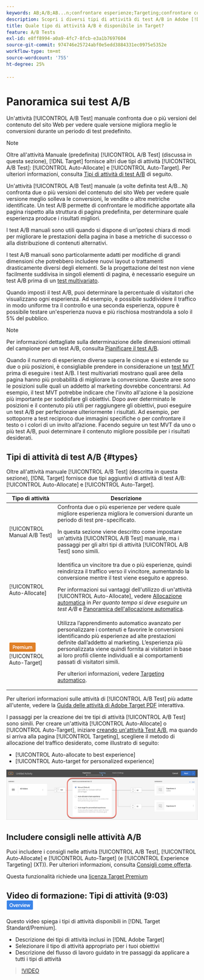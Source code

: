 ```yaml
---
keywords: AB;A/B;AB...n;confrontare esperienze;Targeting;confrontare contenuto;targeting automatico;allocazione automatica
description: Scopri i diversi tipi di attività di test A/B in Adobe [!DNL Target] - Manual, Auto-Allocate, and Auto-Target. Scegli quello che fa per te.
title: Quale tipo di attività A/B è disponibile in Target?
feature: A/B Tests
exl-id: e8ff8994-a0a9-4fc7-8fcb-e3a1b7697604
source-git-commit: 974746e25724abf0e5edd3884331ec0975e5352e
workflow-type: tm+mt
source-wordcount: '755'
ht-degree: 25%

---
```


# Panoramica sui test A/B

Un&#39;attività [!UICONTROL A/B Test] manuale confronta due o più versioni del contenuto del sito Web per vedere quale versione migliora meglio le conversioni durante un periodo di test predefinito.

>[!NOTE]
>
>Oltre all&#39;attività Manuale (predefinita) [!UICONTROL A/B Test] (discussa in questa sezione), [!DNL Target] fornisce altri due tipi di attività [!UICONTROL A/B Test]: [!UICONTROL Auto-Allocate] e [!UICONTROL Auto-Target]. Per ulteriori informazioni, consulta [Tipi di attività di test A/B](#types) di seguito.

Un&#39;attività [!UICONTROL A/B Test] manuale (a volte definita test A/B...N) confronta due o più versioni del contenuto del sito Web per vedere quale versione meglio solleva le conversioni, le vendite o altre metriche identificate. Un test A/B permette di confrontare le modifiche apportate alla pagina rispetto alla struttura di pagina predefinita, per determinare quale esperienza produce i risultati migliori.

I test A/B manuali sono utili quando si dispone di un’ipotesi chiara di modi per migliorare le prestazioni della pagina in base a metriche di successo o alla distribuzione di contenuti alternativi.

I test A/B manuali sono particolarmente adatti per modifiche di grandi dimensioni che potrebbero includere nuovi layout o trattamenti drasticamente diversi degli elementi. Se la progettazione del test non viene facilmente suddivisa in singoli elementi di pagina, è necessario eseguire un test A/B prima di un [test multivariato](/help/main/c-activities/c-multivariate-testing/multivariate-testing.md).

Quando imposti il test A/B, puoi determinare la percentuale di visitatori che visualizzano ogni esperienza. Ad esempio, è possibile suddividere il traffico in modo uniforme tra il controllo e una seconda esperienza, oppure è possibile testare un&#39;esperienza nuova e più rischiosa mostrandola a solo il 5% del pubblico.

>[!NOTE]
>
>Per informazioni dettagliate sulla determinazione delle dimensioni ottimali del campione per un test A/B, consulta [Pianificare il test A/B](/help/main/c-activities/t-test-ab/sample-size-determination.md).

Quando il numero di esperienze diverse supera le cinque e si estende su due o più posizioni, è consigliabile prendere in considerazione un [test MVT](/help/main/c-activities/c-multivariate-testing/multivariate-testing.md) prima di eseguire i test A/B. I test multivariati mostrano quali aree della pagina hanno più probabilità di migliorare la conversione. Queste aree sono le posizioni sulle quali un addetto al marketing dovrebbe concentrarsi. Ad esempio, il test MVT potrebbe indicare che l&#39;invito all&#39;azione è la posizione più importante per soddisfare gli obiettivi. Dopo aver determinato le posizioni e il contenuto più utili per raggiungere gli obiettivi, puoi eseguire un test A/B per perfezionare ulteriormente i risultati. Ad esempio, per sottoporre a test reciproco due immagini specifiche o per confrontare il testo o i colori di un invito all’azione. Facendo seguire un test MVT da uno o più test A/B, puoi determinare il contenuto migliore possibile per i risultati desiderati.

## Tipi di attività di test A/B {#types}

Oltre all&#39;attività manuale [!UICONTROL A/B Test] (descritta in questa sezione), [!DNL Target] fornisce due tipi aggiuntivi di attività di test A/B: [!UICONTROL Auto-Allocate] e [!UICONTROL Auto-Target].

| Tipo di attività | Descrizione |
| --- | --- |
| [!UICONTROL Manual A/B Test] | Confronta due o più esperienze per vedere quale migliore esperienza migliora le conversioni durante un periodo di test pre-specificato.<P>In questa sezione viene descritto come impostare un&#39;attività [!UICONTROL A/B Test] manuale, ma i passaggi per gli altri tipi di attività [!UICONTROL A/B Test] sono simili. |
| [!UICONTROL Auto-Allocate] | Identifica un vincitore tra due o più esperienze, quindi reindirizza il traffico verso il vincitore, aumentando la conversione mentre il test viene eseguito e appreso.<P>Per informazioni sui vantaggi dell&#39;utilizzo di un&#39;attività [!UICONTROL Auto-Allocate], vedere [Allocazione automatica](/help/main/c-activities/t-test-ab/sample-size-determination.md#auto-allocate) in *Per quanto tempo si deve eseguire un test A/B* e [Panoramica dell&#39;allocazione automatica](/help/main/c-activities/automated-traffic-allocation/automated-traffic-allocation.md). |
| ![Badge Premium](/help/main/assets/premium.png) [!UICONTROL Auto-Target] | Utilizza l’apprendimento automatico avanzato per personalizzare i contenuti e favorire le conversioni identificando più esperienze ad alte prestazioni definite dall’addetto al marketing. L’esperienza più personalizzata viene quindi fornita ai visitatori in base ai loro profili cliente individuali e ai comportamenti passati di visitatori simili.<P>Per ulteriori informazioni, vedere [Targeting automatico](/help/main/c-activities/auto-target/auto-target-to-optimize.md). |

Per ulteriori informazioni sulle attività di [!UICONTROL A/B Test] più adatte all&#39;utente, vedere la [Guida delle attività di Adobe Target PDF](/help/main/c-activities/target-activities-guide.md) interattiva.

I passaggi per la creazione dei tre tipi di attività [!UICONTROL A/B Test] sono simili. Per creare un&#39;attività [!UICONTROL Auto-Allocate] o [!UICONTROL Auto-Target], iniziare [creando un&#39;attività Test A/B](/help/main/c-activities/t-test-ab/t-test-create-ab/test-create-ab.md), ma quando si arriva alla pagina [!UICONTROL Targeting], scegliere il metodo di allocazione del traffico desiderato, come illustrato di seguito:

* [!UICONTROL Auto-allocate to best experience]
* [!UICONTROL Auto-target for personalized experience]

![Impostazioni del metodo di allocazione traffico](/help/main/c-activities/t-test-ab/t-test-create-ab/assets/traffic-allocation-method.png)

## Includere consigli nelle attività A/B

Puoi includere i consigli nelle attività [!UICONTROL A/B Test], [!UICONTROL Auto-Allocate] e [!UICONTROL Auto-Target] (e [!UICONTROL Experience Targeting] (XT)). Per ulteriori informazioni, consulta [Consigli come offerta](/help/main/c-recommendations/recommendations-as-an-offer.md).

Questa funzionalità richiede una [licenza Target Premium](/help/main/c-intro/intro.md#premium)

## Video di formazione: Tipi di attività (9:03) ![Badge panoramica](/help/main/assets/overview.png)

Questo video spiega i tipi di attività disponibili in [!DNL Target Standard/Premium].

* Descrizione dei tipi di attività inclusi in [!DNL Adobe Target]
* Selezionare il tipo di attività appropriato per i tuoi obiettivi
* Descrizione del flusso di lavoro guidato in tre passaggi da applicare a tutti i tipi di attività

>[!VIDEO](https://video.tv.adobe.com/v/36365?captions=ita)
